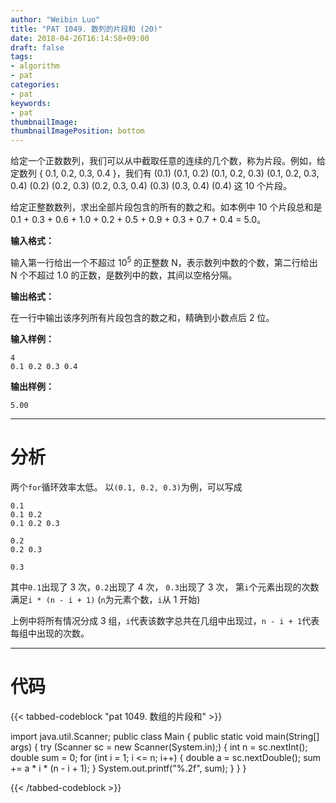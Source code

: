 ```yaml
---
author: "Weibin Luo"
title: "PAT 1049. 数列的片段和 (20)"
date: 2018-04-26T16:14:58+09:00
draft: false
tags:
- algorithm
- pat
categories:
- pat
keywords:
- pat
thumbnailImage:
thumbnailImagePosition: bottom
---
```


给定一个正数数列，我们可以从中截取任意的连续的几个数，称为片段。例如，给定数列 { 0.1, 0.2, 0.3, 0.4 }，我们有 (0.1) (0.1, 0.2) (0.1, 0.2, 0.3) (0.1, 0.2, 0.3, 0.4) (0.2) (0.2, 0.3) (0.2, 0.3, 0.4) (0.3) (0.3, 0.4) (0.4) 这 10 个片段。

给定正整数数列，求出全部片段包含的所有的数之和。如本例中 10 个片段总和是 0.1 + 0.3 + 0.6 + 1.0 + 0.2 + 0.5 + 0.9 + 0.3 + 0.7 + 0.4 = 5.0。

<!--more-->

**输入格式：**

输入第一行给出一个不超过 10<sup>5</sup> 的正整数 N，表示数列中数的个数，第二行给出 N 个不超过 1.0 的正数，是数列中的数，其间以空格分隔。

**输出格式：**

在一行中输出该序列所有片段包含的数之和，精确到小数点后 2 位。

**输入样例：**
```
4
0.1 0.2 0.3 0.4
```
**输出样例：**
```
5.00
```

---

# 分析

两个`for`循环效率太低。
以`(0.1, 0.2, 0.3)`为例，可以写成

```
0.1
0.1 0.2
0.1 0.2 0.3

0.2
0.2 0.3

0.3
```

其中`0.1`出现了 3 次，`0.2`出现了 4 次， `0.3`出现了 3 次，
第`i`个元素出现的次数满足`i * (n - i + 1)` (`n`为元素个数，`i`从 1 开始)

上例中将所有情况分成 3 组，`i`代表该数字总共在几组中出现过，`n - i + 1`代表每组中出现的次数。

---

# 代码

{{< tabbed-codeblock "pat 1049. 数组的片段和" >}}
<!-- tab java -->
import java.util.Scanner;
public class Main {
    public static void main(String[] args) {
        try (Scanner sc = new Scanner(System.in);) {
            int n = sc.nextInt();
            double sum = 0;
            for (int i = 1; i <= n; i++) {
                double a = sc.nextDouble();
                sum += a * i * (n - i + 1);
            }
            System.out.printf("%.2f", sum);
        }
    }
}
<!-- endtab -->
{{< /tabbed-codeblock >}}
